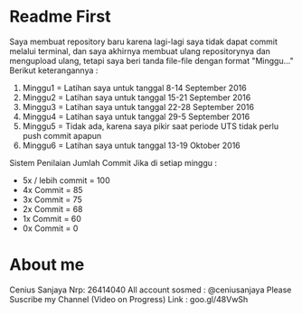 # Readme First
Saya membuat repository baru karena lagi-lagi saya tidak dapat commit melalui terminal, dan saya akhirnya membuat ulang repositorynya dan mengupload ulang, tetapi saya beri tanda file-file dengan format "Minggu..."
Berikut keterangannya :
1. Minggu1 = Latihan saya untuk tanggal 8-14 September 2016
2. Minggu2 = Latihan saya untuk tanggal 15-21 September 2016
3. Minggu3 = Latihan saya untuk tanggal 22-28 September 2016
4. Minggu4 = Latihan saya untuk tanggal 29-5 September 2016
5. Minggu5 = Tidak ada, karena saya pikir saat periode UTS tidak perlu push commit apapun
6. Minggu6 = Latihan saya untuk tanggal 13-19 Oktober 2016


Sistem Penilaian Jumlah Commit
Jika di setiap minggu :
 - 5x / lebih commit 	= 100
 - 4x Commit 		= 85
 - 3x Commit 		= 75
 - 2x Commit 		= 68
 - 1x Commit 		= 60
 - 0x Commit 		= 0

# About me
Cenius Sanjaya 
Nrp: 26414040
All account sosmed : @ceniusanjaya
Please Suscribe my Channel (Video on Progress)
Link : goo.gl/48VwSh
